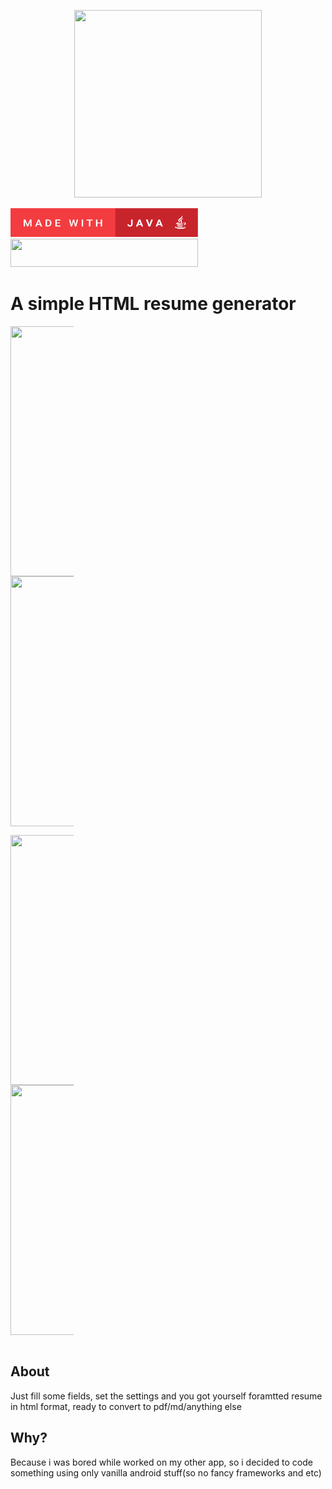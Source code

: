<p align="center"><a href="url"><img src="https://raw.githubusercontent.com/schvabodka-man/DSHRG-Simple-HTML-Resume-Generator/master/app/src/main/res/mipmap-xxxhdpi/ic_launcher.png" width="300" height="300"></a></p>

<div style="display: inline-block;">
<img src="https://raw.githubusercontent.com/schvabodka-man/Custom-Badges/master/Languages/Java/png/Java%20xxxhdpi.png" width="300" height="46">
<img src="http://forthebadge.com/images/badges/built-for-android.svg" width="300" height="45">
</div>

# A simple HTML resume generator

<div style="max-width: 20%;max-height: 20%;display: inline-block; align: center;">
<a href="url"><img src="https://raw.githubusercontent.com/schvabodka-man/Screenshots/master/projects/resume/ready.png" height="400" width="200"  align="left"></a>

<a href="url"><img src="https://raw.githubusercontent.com/schvabodka-man/Screenshots/master/projects/resume/settings1.png"  height="400" width="200" align="center"></a>

<a href="url"><img src="https://raw.githubusercontent.com/schvabodka-man/Screenshots/master/projects/resume/settings2.png" height="400" width="200" align="left"></a>

<a href="url"><img src="https://raw.githubusercontent.com/schvabodka-man/Screenshots/master/projects/resume/fields.png" height="400" width="200" ></a>
</div>

## About
Just fill some fields, set the settings and you got yourself foramtted resume in html format, ready to convert to pdf/md/anything else

## Why?
Because i was bored while worked on my other app, so i decided to code something using only vanilla android stuff(so no fancy frameworks and etc)
